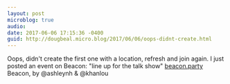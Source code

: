 ```yaml
---
layout: post
microblog: true
audio: 
date: 2017-06-06 17:15:36 -0400
guid: http://dougbeal.micro.blog/2017/06/06/oops-didnt-create.html
---
```

Oops, didn't create the first one with a location, refresh and join again. I just posted an event on Beacon: "line up for the talk show" [beacon.party](http://beacon.party/) Beacon, by @ashleynh & @khanlou
